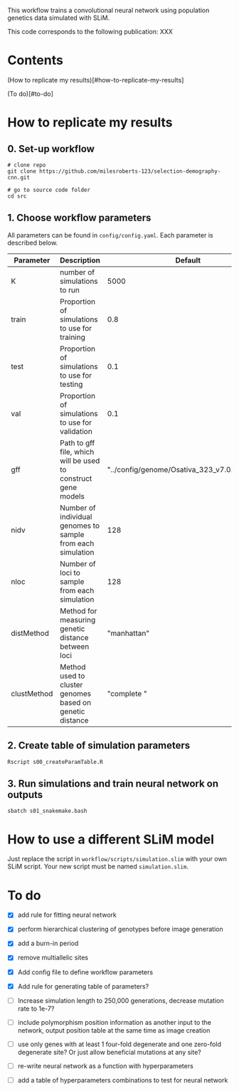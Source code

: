This workflow trains a convolutional neural network using population genetics data simulated with SLiM. 

This code corresponds to the following publication: XXX

# Contents

(How to replicate my results)[#how-to-replicate-my-results]

(To do)[#to-do]

# How to replicate my results

## 0. Set-up workflow

```
# clone repo
git clone https://github.com/milesroberts-123/selection-demography-cnn.git

# go to source code folder
cd src
```

## 1. Choose workflow parameters

All parameters can be found in `config/config.yaml`. Each parameter is described below.

| Parameter | Description | Default |
|-----------|-------------|---------|
| K | number of simulations to run | 5000 |
| train | Proportion of simulations to use for training | 0.8 |
| test | Proportion of simulations to use for testing | 0.1 |
| val | Proportion of simulations to use for validation | 0.1 |
| gff | Path to gff file, which will be used to construct gene models | "../config/genome/Osativa_323_v7.0.gene.gff3" |
| nidv | Number of individual genomes to sample from each simulation | 128 |
| nloc | Number of loci to sample from each simulation | 128 |
| distMethod | Method for measuring genetic distance between loci | "manhattan" |
| clustMethod | Method used to cluster genomes based on genetic distance | "complete " |

## 2. Create table of simulation parameters

`Rscript s00_createParamTable.R`

## 3. Run simulations and train neural network on outputs

`sbatch s01_snakemake.bash`

# How to use a different SLiM model

Just replace the script in `workflow/scripts/simulation.slim` with your own SLiM script. Your new script must be named `simulation.slim`.

# To do

- [x] add rule for fitting neural network

- [x] perform hierarchical clustering of genotypes before image generation

- [x] add a burn-in period

- [x] remove multiallelic sites

- [x] Add config file to define workflow parameters

- [x] Add rule for generating table of parameters?

- [ ] Increase simulation length to 250,000 generations, decrease mutation rate to 1e-7?

- [ ] include polymorphism position information as another input to the network, output position table at the same time as image creation

- [ ] use only genes with at least 1 four-fold degenerate and one zero-fold degenerate site? Or just allow beneficial mutations at any site?

- [ ] re-write neural network as a function with hyperparameters

- [ ] add a table of hyperparameters combinations to test for neural network



